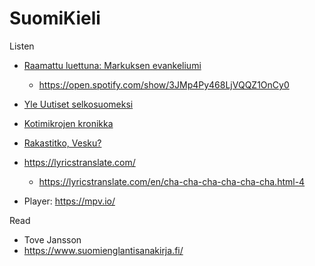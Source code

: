 # SuomiKieli

Listen 

- [Raamattu luettuna: Markuksen evankeliumi](https://areena.yle.fi/podcastit/1-50828140)
  - https://open.spotify.com/show/3JMp4Py468LjVQQZ1OnCy0
- [Yle Uutiset selkosuomeksi](https://areena.yle.fi/podcastit/1-50309762)
- [Kotimikrojen kronikka](https://areena.yle.fi/podcastit/1-50911581)
- [Rakastitko, Vesku?](https://areena.yle.fi/podcastit/1-65880497)
- https://lyricstranslate.com/
  - https://lyricstranslate.com/en/cha-cha-cha-cha-cha-cha.html-4

- Player: https://mpv.io/

Read

- Tove Jansson
- https://www.suomienglantisanakirja.fi/

